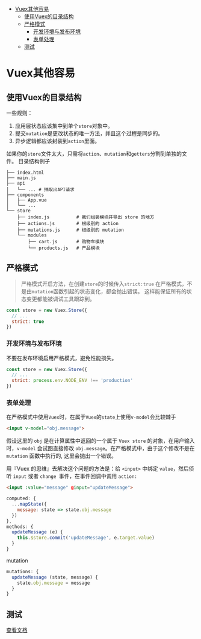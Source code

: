 
<!-- toc orderedList:0 depthFrom:1 depthTo:6 -->

* [Vuex其他容易](#vuex其他容易)
  * [使用Vuex的目录结构](#使用vuex的目录结构)
  * [严格模式](#严格模式)
    * [开发环境与发布环境](#开发环境与发布环境)
    * [表单处理](#表单处理)
  * [测试](#测试)

<!-- tocstop -->


# Vuex其他容易

## 使用Vuex的目录结构
一些规则：
1. 应用层状态应该集中到单个`store`对象中。
2. 提交`mutation`是更改状态的唯一方法，并且这个过程是同步的。
3. 异步逻辑都应该封装到`action`里面。

如果你的`store`文件太大，只需将`action`、`mutation`和`getters`分割到单独的文件。
目录结构例子
```shell
├── index.html
├── main.js
├── api
│   └── ... # 抽取出API请求
├── components
│   ├── App.vue
│   └── ...
└── store
    ├── index.js          # 我们组装模块并导出 store 的地方
    ├── actions.js        # 根级别的 action
    ├── mutations.js      # 根级别的 mutation
    └── modules
        ├── cart.js       # 购物车模块
        └── products.js   # 产品模块
```

## 严格模式

> 严格模式开启方法，在创建`store`的时候传入`strict:true`
> 在严格模式，不是由`mutation`函数引起的状态变化，都会抛出错误。
> 这样能保证所有的状态变更都能被调试工具跟踪到。

```js
const store = new Vuex.Store({
  // ...
  strict: true
})
```

### 开发环境与发布环境
不要在发布环境启用严格模式，避免性能损失。
```js
const store = new Vuex.Store({
  // ...
  strict: process.env.NODE_ENV !== 'production'
})
```

### 表单处理
在严格模式中使用`Vuex`时，在属于`Vuex`的`state`上使用`v-model`会比较棘手
```html
<input v-model="obj.message">
```
假设这里的 `obj` 是在计算属性中返回的一个属于 `Vuex store` 的对象，在用户输入时，`v-model` 会试图直接修改 `obj.message`。在严格模式中，由于这个修改不是在 `mutation` 函数中执行的, 这里会抛出一个错误。

用『Vuex 的思维』去解决这个问题的方法是：给 `<input>` 中绑定 `value`，然后侦听 `input` 或者 `change `事件，在事件回调中调用 `action:`
```html
<input :value="message" @input="updateMessage">
```
```js
computed: {
  ...mapState({
    message: state => state.obj.message
  })
},
methods: {
  updateMessage (e) {
    this.$store.commit('updateMessage', e.target.value)
  }
}
```
mutation
```js
mutations: {
  updateMessage (state, message) {
    state.obj.message = message
  }
}
```
## 测试
[查看文档](https://vuex.vuejs.org/zh-cn/testing.html)
